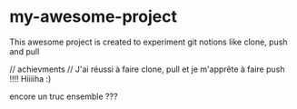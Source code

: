# my-awesome-project

This awesome project is created to experiment git notions like clone, push and pull

// achievments //
J'ai réussi à faire clone, pull et je m'apprête à faire push !!!!
Hiiiiha :)



encore un truc ensemble ???


